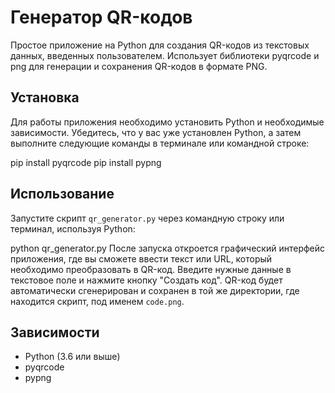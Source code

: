 # Генератор QR-кодов

Простое приложение на Python для создания QR-кодов из текстовых данных, введенных пользователем.
Использует библиотеки pyqrcode и png для генерации и сохранения QR-кодов в формате PNG.

## Установка

Для работы приложения необходимо установить Python и необходимые зависимости. Убедитесь, что у вас уже установлен
Python,
а затем выполните следующие команды в терминале или командной строке:

pip install pyqrcode
pip install pypng

## Использование

Запустите скрипт `qr_generator.py` через командную строку или терминал, используя Python:

python qr_generator.py
После запуска откроется графический интерфейс приложения, где вы сможете ввести текст или URL, который необходимо
преобразовать в QR-код. Введите нужные данные в текстовое поле и нажмите кнопку "Создать код". QR-код будет
автоматически
сгенерирован и сохранен в той же директории, где находится скрипт, под именем `code.png`.

## Зависимости

- Python (3.6 или выше)
- pyqrcode
- pypng
